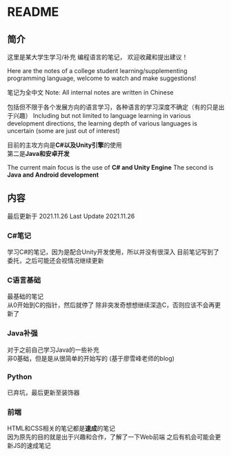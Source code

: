 # README

## 简介
这里是某大学生学习/补充 编程语言的笔记，
欢迎收藏和提出建议！    

Here are the notes of a college student learning/supplementing programming language, 
welcome to watch and make suggestions!  

笔记为全中文
Note: All internal notes are written in Chinese

包括但不限于各个发展方向的语言学习，各种语言的学习深度不确定（有的只是出于兴趣）
Including but not limited to language learning in various development directions, 
the learning depth of various languages is uncertain (some are just out of interest)

目前的主攻方向是**C#以及Unity引擎**的使用   
第二是**Java和安卓开发**

The current main focus is the use of **C# and Unity Engine** 
The second is **Java and Android development**  

## 内容
最后更新于 2021.11.26
Last Update 2021.11.26

### C#笔记
学习C#的笔记，因为是配合Unity开发使用，所以并没有很深入 
目前笔记写到了委托，之后可能还会视情况继续更新

### C语言基础
最基础的笔记    
从0开始到C的指针，然后就停了
除非突发奇想想继续深造C，否则应该不会再更新了

### Java补强
对于之前自己学习Java的一些补充  
非0基础，但是是从很简单的开始写的
(基于廖雪峰老师的blog)

### Python
已弃坑，最后更新至装饰器

### 前端
HTML和CSS相关的笔记都是**速成**的笔记   
因为原先的目的就是出于兴趣和合作，了解了一下Web前端 
之后有机会可能会更新JS的速成笔记

